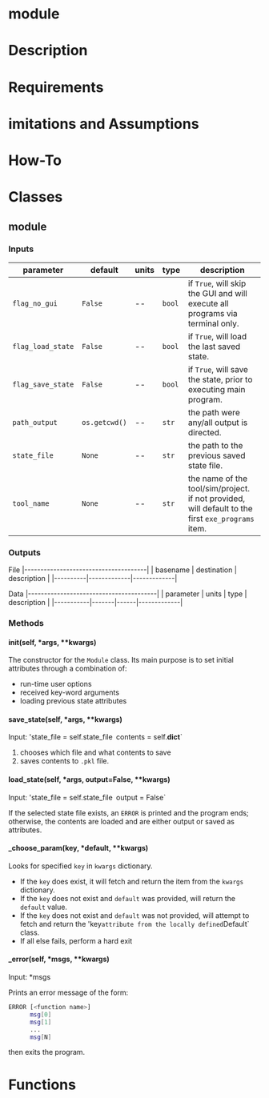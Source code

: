 # **module**

# **Description**

# **Requirements**

# **imitations and Assumptions**

# **How-To**

# **Classes**

## **module**

### **Inputs**

| parameter | default | units | type |description |
|-----------|---------|-------|------|------------|
| `flag_no_gui` | `False` | -- | `bool` | if `True`, will skip the GUI and will execute all programs via terminal only. |
| `flag_load_state` | `False` | -- | `bool` | if `True`, will load the last saved state. |
| `flag_save_state` | `False` | -- | `bool` | if `True`, will save the state, prior to executing main program. |
| `path_output` | `os.getcwd()` | -- | `str` | the path were any/all output is directed. |
| `state_file` | `None` | -- | `str` | the path to the previous saved state file. |
| `tool_name` | `None` | -- | `str` | the name of the tool/sim/project. if not provided, will default to the first `exe_programs` item. |

### **Outputs**

File
|--------------------------------------|
| basename | destination | description |
|----------|-------------|-------------|

Data
|----------------------------------------|
| parameter | units | type | description |
|-----------|-------|------|-------------|

### **Methods**

#### **__init__(self, \*args, \*\*kwargs)**

The constructor for the `Module` class. Its main purpose is to set initial attributes through a combination of:
- run-time user options
- received key-word arguments
- loading previous state attributes

#### **save_state(self, \*args, \*\*kwargs)**

Input:
'state_file = self.state_file`
`contents = self.__dict__`

1) chooses which file and what contents to save
1) saves contents to `.pkl` file.

#### **load_state(self, \*args, output=False, \*\*kwargs)**

Input:
'state_file = self.state_file`
`output = False`

If the selected state file exists, an `ERROR` is printed and the program ends; otherwise, the contents are loaded and are either output or saved as attributes.

#### **_choose_param(key, \*default, \*\*kwargs)**

Looks for specified `key` in `kwargs` dictionary.
- If the `key` does exist, it will fetch and return the item from the `kwargs` dictionary.
- If the `key` does not exist and `default` was provided, will return the `default` value.
- If the `key` does not exist and `default` was not provided, will attempt to fetch and return the 'key` attribute from the locally defined `Default` class.
- If all else fails, perform a hard exit

#### **_error(self, \*msgs, \*\*kwargs)**

Input:
*msgs

Prints an error message of the form:
```bash
ERROR [<function name>]
      msg[0]
      msg[1]
      ...
      msg[N]
```
then exits the program.

# **Functions**
